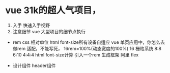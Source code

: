 # vue 31k的超人气项目，

1. 入手  快速入手视野
2. 注意细节 vue 大型项目的细节点执行

- rem
  css  相对单位
  html font-size所有设备自适应
  vue 单页应用中，你怎么去做rem 适配，不能写死，  16rem=100%(动态宽度的100%)
  16 栅格系统  8:8    6:10     4:4:4
  html font-size计算
  引入一个rem 生成框架  阿里  flex

- 设计组件 header组件